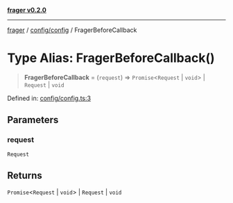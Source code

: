 [**frager v0.2.0**](../../../README.md)

***

[frager](../../../modules.md) / [config/config](../README.md) / FragerBeforeCallback

# Type Alias: FragerBeforeCallback()

> **FragerBeforeCallback** = (`request`) => `Promise`\<`Request` \| `void`\> \| `Request` \| `void`

Defined in: [config/config.ts:3](https://github.com/kkatou7209/frager/blob/719f61cb03a1b552f429a15e5ed05d7e85a71494/lib/config/config.ts#L3)

## Parameters

### request

`Request`

## Returns

`Promise`\<`Request` \| `void`\> \| `Request` \| `void`
